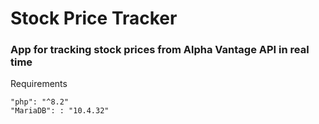 # Stock Price Tracker

### App for tracking stock prices from Alpha Vantage API in real time


Requirements
```
"php": "^8.2"
"MariaDB": : "10.4.32"
```

